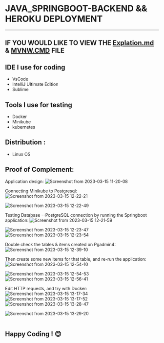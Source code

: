 # JAVA_SPRINGBOOT-BACKEND && HEROKU DEPLOYMENT
---------------------------------------------------
## IF YOU WOULD LIKE TO VIEW THE [Explation.md](./readme.md) & [MVNW.CMD](./mvnw.cmd) FILE

## IDE I use for coding
- VsCode
- IntelliJ Ultimate Edition
- Sublime

## Tools I use for testing
- Docker
- Minikube
- kubernetes

## Distribution :
- Linux OS

## Proof of Complement:
Application design:
![Screenshot from 2023-03-15 11-20-08](https://user-images.githubusercontent.com/49017322/225656390-1ff7f44b-118e-4db8-a6e2-eca9a8f57689.png)
<br/>

Connecting Minikube to Postgresql:
![Screenshot from 2023-03-15 12-22-21](https://user-images.githubusercontent.com/49017322/225656899-56065256-2c34-4f25-9db4-91d098787395.png)

![Screenshot from 2023-03-15 12-22-49](https://user-images.githubusercontent.com/49017322/225657040-d0f0cd6d-5ae3-479d-874e-12621e47d672.png)
<br/>

Testing Database --PostgreSQL connection by running the Springboot application:
![Screenshot from 2023-03-15 12-21-59](https://user-images.githubusercontent.com/49017322/225656617-42bbe7ee-9bbf-4e73-b8a3-2a959217bc7c.png)

![Screenshot from 2023-03-15 12-23-47](https://user-images.githubusercontent.com/49017322/225657369-f9e1f9e0-d7c2-4c1f-95c3-8ac809f05873.png)
![Screenshot from 2023-03-15 12-23-54](https://user-images.githubusercontent.com/49017322/225657493-97447afb-ff1f-40b9-b136-e9532c5c651c.png)
<br/>

Double check the tables & items created on Pgadmin4:
![Screenshot from 2023-03-15 12-39-10](https://user-images.githubusercontent.com/49017322/225658130-bb5c68b6-b632-4d2e-916f-aa70505bc23b.png)
<br/>

Then create some new items for that table, and re-run the application:
![Screenshot from 2023-03-15 12-54-10](https://user-images.githubusercontent.com/49017322/225658383-2a0a5263-0de6-477c-97be-e348685fad06.png)

![Screenshot from 2023-03-15 12-54-53](https://user-images.githubusercontent.com/49017322/225658441-41e0e346-cad7-4012-9f90-bf46ba59ee09.png)
![Screenshot from 2023-03-15 12-56-41](https://user-images.githubusercontent.com/49017322/225658475-cbb9ea3b-7a52-4a4e-bc95-7180c5e01f82.png)
<br/>

Edit HTTP requests, and try with Docker:
![Screenshot from 2023-03-15 13-17-34](https://user-images.githubusercontent.com/49017322/225658911-5eccca73-aeff-489a-9d00-c8384d6f9c92.png)
![Screenshot from 2023-03-15 13-17-52](https://user-images.githubusercontent.com/49017322/225658959-86f93938-a9e9-48b9-9359-3093290178c3.png)
![Screenshot from 2023-03-15 13-28-47](https://user-images.githubusercontent.com/49017322/225658997-45657f32-f45c-4e47-97be-7219ba4f01a1.png)

![Screenshot from 2023-03-15 13-29-20](https://user-images.githubusercontent.com/49017322/225659032-1e6cd7cb-2c59-4a9b-8867-2521b67d5e16.png)
<br/><br/>
## Happy Coding ! :blush:
